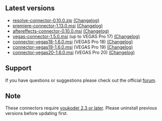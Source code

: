 ## Latest versions
- [resolve-connector-0.10.0.zip](resolve/resolve-connector-0.10.0.zip?raw=true) [(Changelog)](resolve/README.md)
- [premiere-connector-1.13.0.msi](premiere/premiere-connector-1.13.0.msi?raw=true) [(Changelog)](premiere/README.md)
- [aftereffects-connector-0.10.0.msi](aftereffects/aftereffects-connector-0.10.0.msi?raw=true) [(Changelog)](aftereffects/README.md)
- [vegas-connector-1.5.0.msi](vegas/vegas-connector-1.5.0.msi?raw=true) (up to VEGAS Pro 17) [(Changelog)](vegas/README.md)
- [connector-vegas18-1.6.0.msi](vegas/connector-vegas18-1.6.0.msi?raw=true) (VEGAS Pro 18) [(Changelog)](vegas/README.md)
- [connector-vegas19-1.6.0.msi](vegas/connector-vegas19-1.6.0.msi?raw=true) (VEGAS Pro 19) [(Changelog)](vegas/README.md)
- [connector-vegas20-1.6.0.msi](vegas/connector-vegas20-1.6.0.msi?raw=true) (VEGAS Pro 20) [(Changelog)](vegas/README.md)

## Support
If you have questions or suggestions please check out the official [forum](https://www.voukoder.org/forum/).

## Note
These connectors require [voukoder 2.3 or later](https://github.com/Vouk/voukoder/releases). Please uninstall previous versions before updating first.
